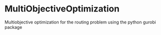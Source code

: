 # MultiObjectiveOptimization
Multiobjective optimization for the routing problem using the python gurobi package
